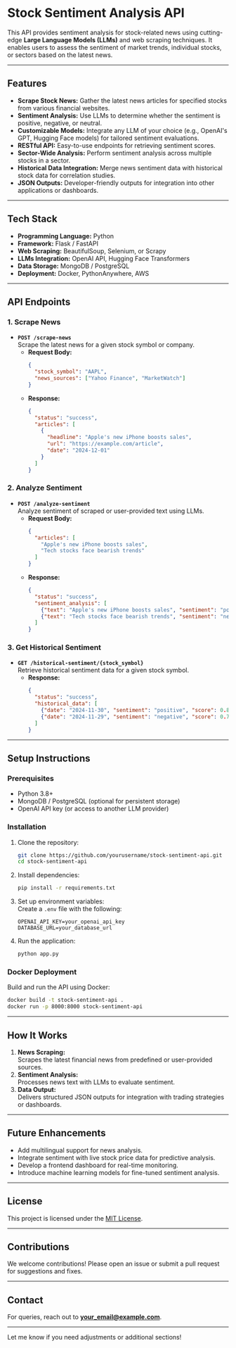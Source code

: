 # **Stock Sentiment Analysis API**  

This API provides sentiment analysis for stock-related news using cutting-edge **Large Language Models (LLMs)** and web scraping techniques. It enables users to assess the sentiment of market trends, individual stocks, or sectors based on the latest news.  

---

## **Features**  

- **Scrape Stock News:** Gather the latest news articles for specified stocks from various financial websites.  
- **Sentiment Analysis:** Use LLMs to determine whether the sentiment is positive, negative, or neutral.  
- **Customizable Models:** Integrate any LLM of your choice (e.g., OpenAI's GPT, Hugging Face models) for tailored sentiment evaluations.  
- **RESTful API:** Easy-to-use endpoints for retrieving sentiment scores.  
- **Sector-Wide Analysis:** Perform sentiment analysis across multiple stocks in a sector.  
- **Historical Data Integration:** Merge news sentiment data with historical stock data for correlation studies.  
- **JSON Outputs:** Developer-friendly outputs for integration into other applications or dashboards.  

---

## **Tech Stack**  

- **Programming Language:** Python  
- **Framework:** Flask / FastAPI  
- **Web Scraping:** BeautifulSoup, Selenium, or Scrapy  
- **LLMs Integration:** OpenAI API, Hugging Face Transformers  
- **Data Storage:** MongoDB / PostgreSQL  
- **Deployment:** Docker, PythonAnywhere, AWS  

---

## **API Endpoints**  

### 1. **Scrape News**  
- **`POST /scrape-news`**  
  Scrape the latest news for a given stock symbol or company.  
  - **Request Body:**  
    ```json
    {
      "stock_symbol": "AAPL",
      "news_sources": ["Yahoo Finance", "MarketWatch"]
    }
    ```  
  - **Response:**  
    ```json
    {
      "status": "success",
      "articles": [
        {
          "headline": "Apple's new iPhone boosts sales",
          "url": "https://example.com/article",
          "date": "2024-12-01"
        }
      ]
    }
    ```  

### 2. **Analyze Sentiment**  
- **`POST /analyze-sentiment`**  
  Analyze sentiment of scraped or user-provided text using LLMs.  
  - **Request Body:**  
    ```json
    {
      "articles": [
        "Apple's new iPhone boosts sales",
        "Tech stocks face bearish trends"
      ]
    }
    ```  
  - **Response:**  
    ```json
    {
      "status": "success",
      "sentiment_analysis": [
        {"text": "Apple's new iPhone boosts sales", "sentiment": "positive", "confidence": 0.91},
        {"text": "Tech stocks face bearish trends", "sentiment": "negative", "confidence": 0.85}
      ]
    }
    ```  

### 3. **Get Historical Sentiment**  
- **`GET /historical-sentiment/{stock_symbol}`**  
  Retrieve historical sentiment data for a given stock symbol.  
  - **Response:**  
    ```json
    {
      "status": "success",
      "historical_data": [
        {"date": "2024-11-30", "sentiment": "positive", "score": 0.8},
        {"date": "2024-11-29", "sentiment": "negative", "score": 0.7}
      ]
    }
    ```  

---

## **Setup Instructions**  

### Prerequisites  
- Python 3.8+  
- MongoDB / PostgreSQL (optional for persistent storage)  
- OpenAI API key (or access to another LLM provider)  

### Installation  

1. Clone the repository:  
   ```bash
   git clone https://github.com/yourusername/stock-sentiment-api.git  
   cd stock-sentiment-api  
   ```  

2. Install dependencies:  
   ```bash
   pip install -r requirements.txt  
   ```  

3. Set up environment variables:  
   Create a `.env` file with the following:  
   ```env
   OPENAI_API_KEY=your_openai_api_key  
   DATABASE_URL=your_database_url  
   ```  

4. Run the application:  
   ```bash
   python app.py  
   ```  

### Docker Deployment  
Build and run the API using Docker:  
```bash
docker build -t stock-sentiment-api .  
docker run -p 8000:8000 stock-sentiment-api  
```  

---

## **How It Works**  

1. **News Scraping:**  
   Scrapes the latest financial news from predefined or user-provided sources.  
2. **Sentiment Analysis:**  
   Processes news text with LLMs to evaluate sentiment.  
3. **Data Output:**  
   Delivers structured JSON outputs for integration with trading strategies or dashboards.  

---

## **Future Enhancements**  

- Add multilingual support for news analysis.  
- Integrate sentiment with live stock price data for predictive analysis.  
- Develop a frontend dashboard for real-time monitoring.  
- Introduce machine learning models for fine-tuned sentiment analysis.  

---

## **License**  

This project is licensed under the [MIT License](LICENSE).  

---

## **Contributions**  

We welcome contributions! Please open an issue or submit a pull request for suggestions and fixes.  

---

## **Contact**  

For queries, reach out to **[your_email@example.com](mailto:your_email@example.com)**.  

--- 

Let me know if you need adjustments or additional sections!
